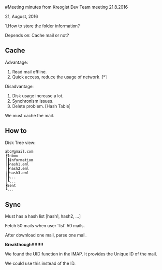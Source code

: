#Meeting minutes from Kreogist Dev Team meeting 21.8.2016

21, August, 2016

1.How to store the folder information?

 Depends on: Cache mail or not?

Cache
-----
Advantage:

1. Read mail offline.
2. Quick access, reduce the usage of network. [*]

Disadvantage:

1. Disk usage increase a lot.
2. Synchronism issues.
3. Delete problem. [Hash Table]

We must cache the mail.

How to
------
Disk Tree view:

	abc@gmail.com
	┣Inbox
	┋┣Information
	┋┣hash1.eml
	┋┣hash2.eml
	┋┣hash3.eml
	┋┣...
	┋┗...
	┣Sent
	┗...

Sync
----
Must has a hash list [hash1, hash2, ...]

Fetch 50 mails when user 'list' 50 mails.

After download one mail, parse one mail.



**Breakthough!!!!!!!!**

We found the UID function in the IMAP. It provides the Unique ID of the mail.

We could use this instead of the ID.
